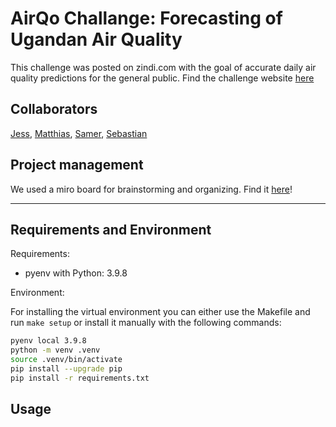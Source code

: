 # AirQo Challange: Forecasting of Ugandan Air Quality

This challenge was posted on zindi.com with the goal of accurate daily air quality predictions for the general public. Find the challenge website [here](https://zindi.africa/competitions/airqo-ugandan-air-quality-forecast-challenge/data)

## Collaborators

[Jess](https://github.com/JessFinn), [Matthias](https://github.com/NewFishMH), [Samer](https://github.com/samerzahra), [Sebastian](https://github.com/does-not-compile)

## Project management

We used a miro board for brainstorming and organizing. Find it [here](https://miro.com/app/board/uXjVPAMCwts=/?share_link_id=634487499222)!

---

## Requirements and Environment

Requirements:
- pyenv with Python: 3.9.8

Environment: 

For installing the virtual environment you can either use the Makefile and run `make setup` or install it manually with the following commands: 

```Bash
pyenv local 3.9.8
python -m venv .venv
source .venv/bin/activate
pip install --upgrade pip
pip install -r requirements.txt
```

## Usage

